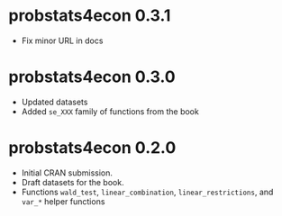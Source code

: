 # probstats4econ 0.3.1

* Fix minor URL in docs

# probstats4econ 0.3.0

* Updated datasets
* Added `se_XXX` family of functions from the book

# probstats4econ 0.2.0

* Initial CRAN submission.
* Draft datasets for the book.
* Functions `wald_test`, `linear_combination`, `linear_restrictions`, and `var_*` helper functions

